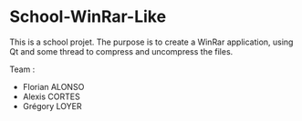 # School-WinRar-Like

This is a school projet. The purpose is to create a WinRar application, using Qt and some thread to compress and uncompress the files.

Team :
 - Florian ALONSO
 - Alexis CORTES
 - Grégory LOYER

